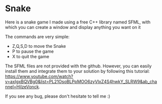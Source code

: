 # Snake
Here is a snake game I made using a free C++ library named SFML, with which you can create a window and display anything you want on it

The commands are very simple:
- Z,Q,S,D to move the Snake
- P to pause the game
- X to quit the game

The SFML files are not provided with the github. However, you can easily install them and integrate them to your solution by following this tutorial: https://www.youtube.com/watch?v=axIgxBQVBg0&list=PL21OsoBLPpMOO6zyVlxZ4S4hwkY_SLRW9&ab_channel=HilzeVonck.

If you see any bug, please don't hesitate to tell me :)
